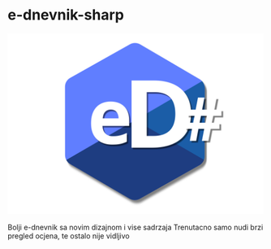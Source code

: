 # e-dnevnik-sharp
![alt text](https://raw.githubusercontent.com/GreenTeaSeb/e-dnevnik-sharp/senpai/src/icons/icon.svg)

Bolji e-dnevnik sa novim dizajnom i vise sadrzaja
Trenutacno samo nudi brzi pregled ocjena, te ostalo nije vidljivo

